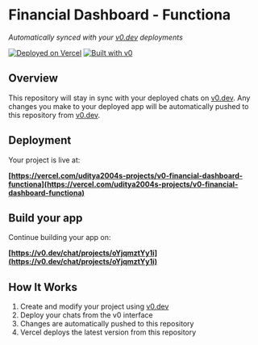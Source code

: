 # Financial Dashboard - Functiona

*Automatically synced with your [v0.dev](https://v0.dev) deployments*

[![Deployed on Vercel](https://img.shields.io/badge/Deployed%20on-Vercel-black?style=for-the-badge&logo=vercel)](https://vercel.com/uditya2004s-projects/v0-financial-dashboard-functiona)
[![Built with v0](https://img.shields.io/badge/Built%20with-v0.dev-black?style=for-the-badge)](https://v0.dev/chat/projects/oYjqmztYy1i)

## Overview

This repository will stay in sync with your deployed chats on [v0.dev](https://v0.dev).
Any changes you make to your deployed app will be automatically pushed to this repository from [v0.dev](https://v0.dev).

## Deployment

Your project is live at:

**[https://vercel.com/uditya2004s-projects/v0-financial-dashboard-functiona](https://vercel.com/uditya2004s-projects/v0-financial-dashboard-functiona)**

## Build your app

Continue building your app on:

**[https://v0.dev/chat/projects/oYjqmztYy1i](https://v0.dev/chat/projects/oYjqmztYy1i)**

## How It Works

1. Create and modify your project using [v0.dev](https://v0.dev)
2. Deploy your chats from the v0 interface
3. Changes are automatically pushed to this repository
4. Vercel deploys the latest version from this repository